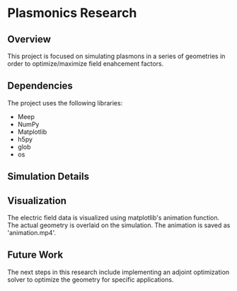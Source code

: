 # Plasmonics Research

## Overview
This project is focused on simulating plasmons in a series of geometries in order to optimize/maximize field enahcement factors. 

## Dependencies
The project uses the following libraries:
- Meep
- NumPy
- Matplotlib
- h5py
- glob
- os

## Simulation Details


## Visualization
The electric field data is visualized using matplotlib's animation function. The actual geometry is overlaid on the simulation. The animation is saved as 'animation.mp4'.

## Future Work
The next steps in this research include implementing an adjoint optimization solver to optimize the geometry for specific applications.

